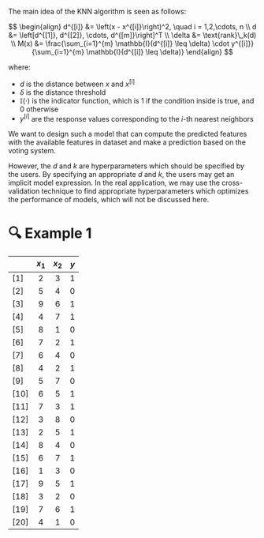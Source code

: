 The main idea of the KNN algorithm is seen as follows:

$$
\begin{align}
d^{[i]} &= \left(x - x^{[i]}\right)^2, \quad i = 1,2,\cdots, n \\
d &= \left[d^{[1]}, d^{[2]}, \cdots, d^{[m]}\right]^T \\
\delta &= \text{rank}\_k(d) \\
M(x) &= \frac{\sum_{i=1}^{m} \mathbb{I}(d^{[i]} \leq \delta) \cdot y^{[i]}}{\sum_{i=1}^{m} \mathbb{I}(d^{[i]} \leq \delta)}
\end{align}
$$

where:
- $d$ is the distance between $x$ and $x^{[i]}$
- $\delta$ is the distance threshold 
- $\mathbb{I}(\cdot)$ is the indicator function, which is 1 if the condition inside is true, and 0 otherwise
- $y^{[i]}$ are the response values corresponding to the $i$-th nearest neighbors

We want to design such a model that can compute the predicted features with the available features in dataset and make a prediction based on the voting system. 

However, the $d$ and $k$ are hyperparameters which should be specified by the users. By specifying an appropriate $d$ and $k$, the users may get an implicit model expression. In the real application, we may use the cross-validation technique to find appropriate hyperparameters which optimizes the performance of models, which will not be discussed here.

# 🔍 Example 1
|     |   $x_1$   |   $x_2$   |   $y$   |
|-----|:---------:|:---------:|:-------:|
| [1] |     2     |     3     |    1    |
| [2] |     5     |     4     |    0    |
| [3] |     9     |     6     |    1    |
| [4] |     4     |     7     |    1    |
| [5] |     8     |     1     |    0    |
| [6] |     7     |     2     |    1    |
| [7] |     6     |     4     |    0    |
| [8] |     4     |     2     |    1    |
| [9] |     5     |     7     |    0    |
| [10] |    6     |     5     |    1    |
| [11] |    7     |     3     |    1    |
| [12] |    3     |     8     |    0    |
| [13] |    2     |     5     |    1    |
| [14] |    8     |     4     |    0    |
| [15] |    6     |     7     |    1    |
| [16] |    1     |     3     |    0    |
| [17] |    9     |     5     |    1    |
| [18] |    3     |     2     |    0    |
| [19] |    7     |     6     |    1    |
| [20] |    4     |     1     |    0    |

